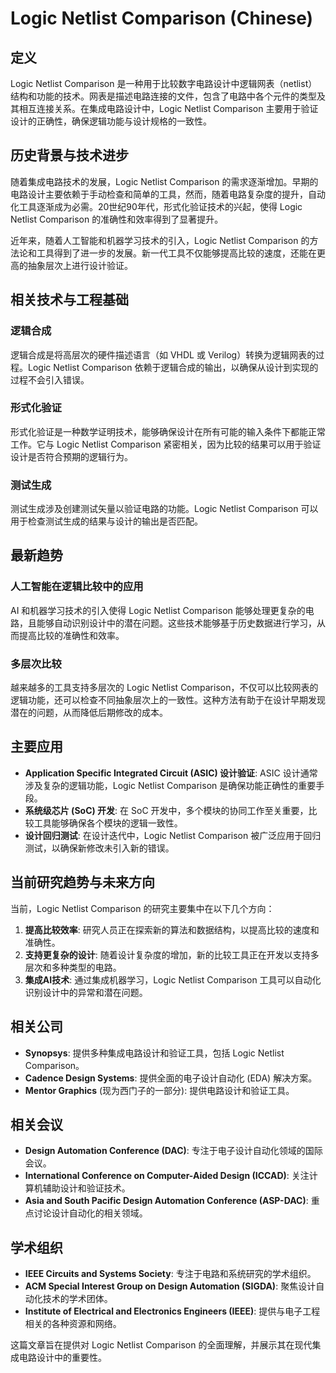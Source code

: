 # Logic Netlist Comparison (Chinese)

## 定义

Logic Netlist Comparison 是一种用于比较数字电路设计中逻辑网表（netlist）结构和功能的技术。网表是描述电路连接的文件，包含了电路中各个元件的类型及其相互连接关系。在集成电路设计中，Logic Netlist Comparison 主要用于验证设计的正确性，确保逻辑功能与设计规格的一致性。

## 历史背景与技术进步

随着集成电路技术的发展，Logic Netlist Comparison 的需求逐渐增加。早期的电路设计主要依赖于手动检查和简单的工具，然而，随着电路复杂度的提升，自动化工具逐渐成为必需。20世纪90年代，形式化验证技术的兴起，使得 Logic Netlist Comparison 的准确性和效率得到了显著提升。

近年来，随着人工智能和机器学习技术的引入，Logic Netlist Comparison 的方法论和工具得到了进一步的发展。新一代工具不仅能够提高比较的速度，还能在更高的抽象层次上进行设计验证。

## 相关技术与工程基础

### 逻辑合成

逻辑合成是将高层次的硬件描述语言（如 VHDL 或 Verilog）转换为逻辑网表的过程。Logic Netlist Comparison 依赖于逻辑合成的输出，以确保从设计到实现的过程不会引入错误。

### 形式化验证

形式化验证是一种数学证明技术，能够确保设计在所有可能的输入条件下都能正常工作。它与 Logic Netlist Comparison 紧密相关，因为比较的结果可以用于验证设计是否符合预期的逻辑行为。

### 测试生成

测试生成涉及创建测试矢量以验证电路的功能。Logic Netlist Comparison 可以用于检查测试生成的结果与设计的输出是否匹配。

## 最新趋势

### 人工智能在逻辑比较中的应用

AI 和机器学习技术的引入使得 Logic Netlist Comparison 能够处理更复杂的电路，且能够自动识别设计中的潜在问题。这些技术能够基于历史数据进行学习，从而提高比较的准确性和效率。

### 多层次比较

越来越多的工具支持多层次的 Logic Netlist Comparison，不仅可以比较网表的逻辑功能，还可以检查不同抽象层次上的一致性。这种方法有助于在设计早期发现潜在的问题，从而降低后期修改的成本。

## 主要应用

- **Application Specific Integrated Circuit (ASIC) 设计验证**: ASIC 设计通常涉及复杂的逻辑功能，Logic Netlist Comparison 是确保功能正确性的重要手段。
- **系统级芯片 (SoC) 开发**: 在 SoC 开发中，多个模块的协同工作至关重要，比较工具能够确保各个模块的逻辑一致性。
- **设计回归测试**: 在设计迭代中，Logic Netlist Comparison 被广泛应用于回归测试，以确保新修改未引入新的错误。

## 当前研究趋势与未来方向

当前，Logic Netlist Comparison 的研究主要集中在以下几个方向：

1. **提高比较效率**: 研究人员正在探索新的算法和数据结构，以提高比较的速度和准确性。
2. **支持更复杂的设计**: 随着设计复杂度的增加，新的比较工具正在开发以支持多层次和多种类型的电路。
3. **集成AI技术**: 通过集成机器学习，Logic Netlist Comparison 工具可以自动化识别设计中的异常和潜在问题。

## 相关公司

- **Synopsys**: 提供多种集成电路设计和验证工具，包括 Logic Netlist Comparison。
- **Cadence Design Systems**: 提供全面的电子设计自动化 (EDA) 解决方案。
- **Mentor Graphics** (现为西门子的一部分): 提供电路设计和验证工具。

## 相关会议

- **Design Automation Conference (DAC)**: 专注于电子设计自动化领域的国际会议。
- **International Conference on Computer-Aided Design (ICCAD)**: 关注计算机辅助设计和验证技术。
- **Asia and South Pacific Design Automation Conference (ASP-DAC)**: 重点讨论设计自动化的相关领域。

## 学术组织

- **IEEE Circuits and Systems Society**: 专注于电路和系统研究的学术组织。
- **ACM Special Interest Group on Design Automation (SIGDA)**: 聚焦设计自动化技术的学术团体。
- **Institute of Electrical and Electronics Engineers (IEEE)**: 提供与电子工程相关的各种资源和网络。 

这篇文章旨在提供对 Logic Netlist Comparison 的全面理解，并展示其在现代集成电路设计中的重要性。